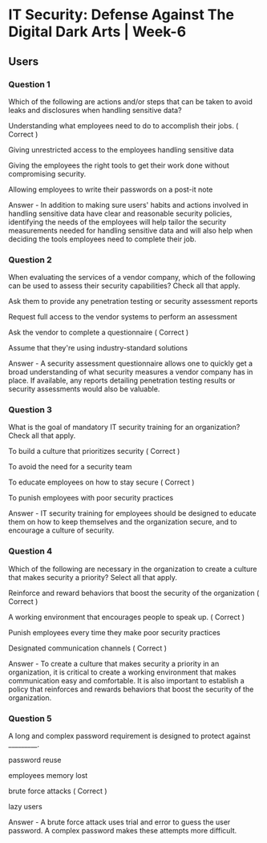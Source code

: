 # IT Security: Defense Against The Digital Dark Arts | Week-6

## Users

### Question 1

Which of the following are actions and/or steps that can be taken to avoid leaks and disclosures when handling sensitive data?

Understanding what employees need to do to accomplish their jobs. ( Correct )

Giving unrestricted access to the employees handling sensitive data

Giving the employees the right tools to get their work done without compromising security.

Allowing employees to write their passwords on a post-it note

Answer - In addition to making sure users' habits and actions involved in handling sensitive data have clear and reasonable security policies, identifying the needs of the employees will help tailor the security measurements needed for handling sensitive data and will also help when deciding the tools employees need to complete their job.


### Question 2

When evaluating the services of a vendor company, which of the following can be used to assess their security capabilities? Check all that apply.

Ask them to provide any penetration testing or security assessment reports

Request full access to the vendor systems to perform an assessment

Ask the vendor to complete a questionnaire ( Correct )

Assume that they're using industry-standard solutions

Answer - A security assessment questionnaire allows one to quickly get a broad understanding of what security measures a vendor company has in place. If available, any reports detailing penetration testing results or security assessments would also be valuable.


### Question 3

What is the goal of mandatory IT security training for an organization? Check all that apply. 

To build a culture that prioritizes security ( Correct )

To avoid the need for a security team

To educate employees on how to stay secure ( Correct )

To punish employees with poor security practices

Answer - IT security training for employees should be designed to educate them on how to keep themselves and the organization secure, and to encourage a culture of security.


### Question 4

Which of the following are necessary in the organization to create a culture that makes security a priority? Select all that apply. 

Reinforce and reward behaviors that boost the security of the organization ( Correct )

A working environment that encourages people to speak up. ( Correct )

Punish employees every time they make poor security practices

Designated communication channels ( Correct )

Answer - To create a culture that makes security a priority in an organization, it is critical to create a working environment that makes communication easy and comfortable. It is also important to establish a policy that reinforces and rewards behaviors that boost the security of the organization.


### Question 5

A long and complex password requirement is designed to protect against _________.

password reuse

employees memory lost

brute force attacks ( Correct )

lazy users

Answer - A brute force attack uses trial and error to guess the user password. A complex password makes these attempts more difficult.